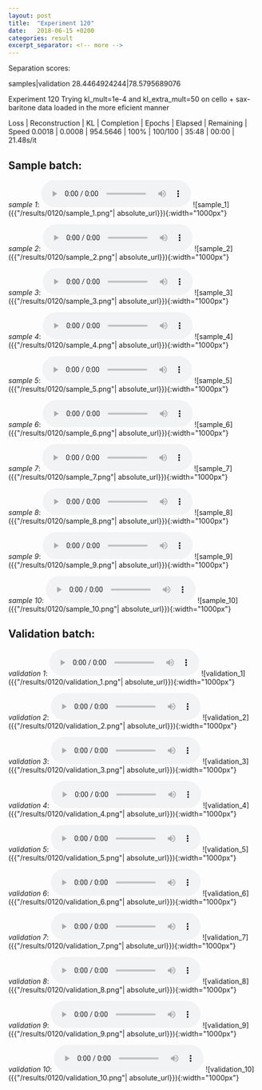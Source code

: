 ```yaml
---
layout: post
title:  "Experiment 120"
date:   2018-06-15 +0200
categories: result
excerpt_separator: <!-- more -->
---
```

Separation scores:

samples|validation
28.4464924244|78.5795689076
<!-- more -->
Experiment 120
Trying kl_mult=1e-4 and kl_extra_mult=50 on cello + sax-baritone data loaded in the more eficient manner

Loss | Reconstruction | KL | Completion | Epochs | Elapsed | Remaining | Speed
0.0018 | 0.0008 | 954.5646 | 100% | 100/100 | 35:48 | 00:00 | 21.48s/it

## **Sample batch**:
_sample 1_:
<audio src="/ResultsOverview/results/0120/sample_1.wav" controls preload></audio>
![sample_1]({{"/results/0120/sample_1.png"| absolute_url}}){:width="1000px"}

_sample 2_:
<audio src="/ResultsOverview/results/0120/sample_2.wav" controls preload></audio>
![sample_2]({{"/results/0120/sample_2.png"| absolute_url}}){:width="1000px"}

_sample 3_:
<audio src="/ResultsOverview/results/0120/sample_3.wav" controls preload></audio>
![sample_3]({{"/results/0120/sample_3.png"| absolute_url}}){:width="1000px"}

_sample 4_:
<audio src="/ResultsOverview/results/0120/sample_4.wav" controls preload></audio>
![sample_4]({{"/results/0120/sample_4.png"| absolute_url}}){:width="1000px"}

_sample 5_:
<audio src="/ResultsOverview/results/0120/sample_5.wav" controls preload></audio>
![sample_5]({{"/results/0120/sample_5.png"| absolute_url}}){:width="1000px"}

_sample 6_:
<audio src="/ResultsOverview/results/0120/sample_6.wav" controls preload></audio>
![sample_6]({{"/results/0120/sample_6.png"| absolute_url}}){:width="1000px"}

_sample 7_:
<audio src="/ResultsOverview/results/0120/sample_7.wav" controls preload></audio>
![sample_7]({{"/results/0120/sample_7.png"| absolute_url}}){:width="1000px"}

_sample 8_:
<audio src="/ResultsOverview/results/0120/sample_8.wav" controls preload></audio>
![sample_8]({{"/results/0120/sample_8.png"| absolute_url}}){:width="1000px"}

_sample 9_:
<audio src="/ResultsOverview/results/0120/sample_9.wav" controls preload></audio>
![sample_9]({{"/results/0120/sample_9.png"| absolute_url}}){:width="1000px"}

_sample 10_:
<audio src="/ResultsOverview/results/0120/sample_10.wav" controls preload></audio>
![sample_10]({{"/results/0120/sample_10.png"| absolute_url}}){:width="1000px"}

## **Validation batch**:
_validation 1_:
<audio src="/ResultsOverview/results/0120/validation_1.wav" controls preload></audio>
![validation_1]({{"/results/0120/validation_1.png"| absolute_url}}){:width="1000px"}

_validation 2_:
<audio src="/ResultsOverview/results/0120/validation_2.wav" controls preload></audio>
![validation_2]({{"/results/0120/validation_2.png"| absolute_url}}){:width="1000px"}

_validation 3_:
<audio src="/ResultsOverview/results/0120/validation_3.wav" controls preload></audio>
![validation_3]({{"/results/0120/validation_3.png"| absolute_url}}){:width="1000px"}

_validation 4_:
<audio src="/ResultsOverview/results/0120/validation_4.wav" controls preload></audio>
![validation_4]({{"/results/0120/validation_4.png"| absolute_url}}){:width="1000px"}

_validation 5_:
<audio src="/ResultsOverview/results/0120/validation_5.wav" controls preload></audio>
![validation_5]({{"/results/0120/validation_5.png"| absolute_url}}){:width="1000px"}

_validation 6_:
<audio src="/ResultsOverview/results/0120/validation_6.wav" controls preload></audio>
![validation_6]({{"/results/0120/validation_6.png"| absolute_url}}){:width="1000px"}

_validation 7_:
<audio src="/ResultsOverview/results/0120/validation_7.wav" controls preload></audio>
![validation_7]({{"/results/0120/validation_7.png"| absolute_url}}){:width="1000px"}

_validation 8_:
<audio src="/ResultsOverview/results/0120/validation_8.wav" controls preload></audio>
![validation_8]({{"/results/0120/validation_8.png"| absolute_url}}){:width="1000px"}

_validation 9_:
<audio src="/ResultsOverview/results/0120/validation_9.wav" controls preload></audio>
![validation_9]({{"/results/0120/validation_9.png"| absolute_url}}){:width="1000px"}

_validation 10_:
<audio src="/ResultsOverview/results/0120/validation_10.wav" controls preload></audio>
![validation_10]({{"/results/0120/validation_10.png"| absolute_url}}){:width="1000px"}

